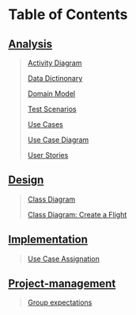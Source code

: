 # Table of Contents

## [Analysis](analysis/AnalysisNavigation.md)

> [Activity Diagram](analysis/ActivityDiagram.md)
>
> [Data Dictinonary](analysis/DataDictionary.md)
>
> [Domain Model](analysis/DomainModelShow.md)
>
> [Test Scenarios](analysis/TestScenarios.md)
>
> [Use Cases](analysis/Use%20Cases.md)
>
> [Use Case Diagram](analysis/UseCaseDiagram.md)
>
> [User Stories](analysis/UserStories.md)

## [Design](design/DesignNavigation.md)

> [Class Diagram](design/ClassDiagram.md)
>
> [Class Diagram: Create a Flight](design/ClassDiagramCreateFlight.md)

## [Implementation](implementation/ImplementationNavigation.md)

> [Use Case Assignation](implementation/UseCaseAssignation.md)

## [Project-management](project-management/PRJmanagementNavigation.md)

> [Group expectations](project-management/groupExpectations.md)
